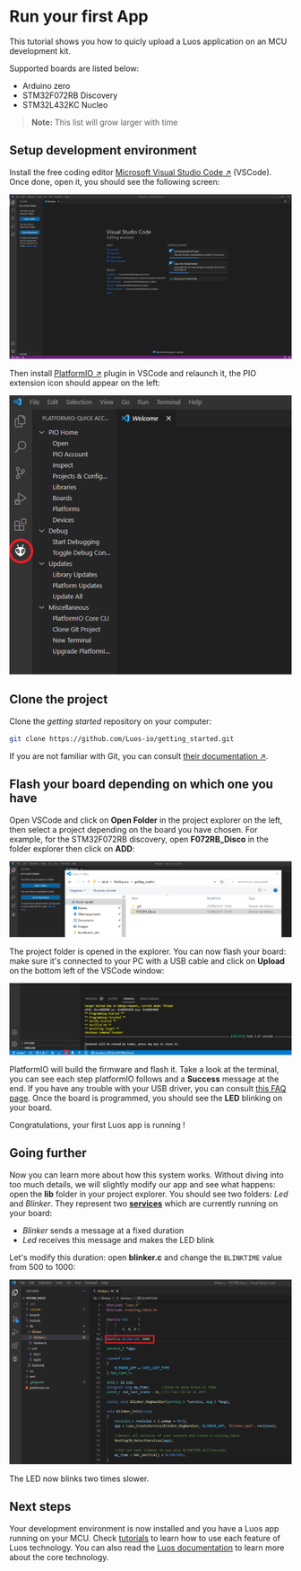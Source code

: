 # Run your first App

This tutorial shows you how to quicly upload a Luos application on an MCU development kit.

Supported boards are listed below:
- Arduino zero
- STM32F072RB Discovery
- STM32L432KC Nucleo

> **Note:** This list will grow larger with time

## Setup development environment

Install the free coding editor <a href="https://code.visualstudio.com/" target="_blank">Microsoft Visual Studio Code &#8599;</a> (VSCode). Once done, open it, you should see the following screen: 

<p align="center">
  <img src="../../_assets/img/get-started/install_VSCODE.png" />
</p>

Then install  <a href="https://platformio.org/platformio-ide" target="_blank">PlatformIO &#8599;</a> plugin in VSCode and relaunch it, the PIO extension icon should appear on the left: 

<p align="center">
  <img src="../../_assets/img/get-started/Install_PIO.png" />
</p>

## Clone the project

Clone the *getting started* repository on your computer: 

```bash
git clone https://github.com/Luos-io/getting_started.git
```

If you are not familiar with Git, you can consult <a href="https://git-scm.com/doc" target="_blank">their documentation &#8599;</a>.

## Flash your board depending on which one you have

Open VSCode and click on **Open Folder** in the project explorer on the left, then select a project depending on the board you have chosen. For example, for the STM32F072RB discovery, open **F072RB_Disco** in the folder explorer then click on **ADD**:

<p align="center">
  <img src="../../_assets/img/get-started/Open_project2.png" />
</p>

The project folder is opened in the explorer. You can now flash your board: make sure it's connected to your PC with a USB cable and click on **Upload** on the bottom left of the VSCode window:

<p align="center">
  <img src="../../_assets/img/get-started/Flash_board2.png" />
</p>

PlatformIO will build the firmware and flash it. Take a look at the terminal, you can see each step platformIO follows and a **Success** message at the end. If you have any trouble with your USB driver, you can consult [this FAQ page](../faq/002.dfu.md). Once the board is programmed, you should see the **LED** blinking on your board.

Congratulations, your first Luos app is running !

## Going further

Now you can learn more about how this system works. Without diving into too much details, we will slightly modify our app and see what happens: open the **lib** folder in your project explorer. You should see two folders: *Led* and *Blinker*. They represent two [**services**](../luos-technology/services/services.md) which are currently running on your board:
- *Blinker* sends a message at a fixed duration
- *Led* receives this message and makes the LED blink

Let's modify this duration: open **blinker.c** and change the `BLINKTIME` value from 500 to 1000:

<p align="center">
  <img src="../../_assets/img/get-started/blinktime2.png" />
</p>

The LED now blinks two times slower.

## Next steps

Your development environment is now installed and you have a Luos app running on your MCU. Check [tutorials](../tutorials/tutorials.md) to learn how to use each feature of Luos technology. You can also read the [Luos documentation](../luos-technology/luos_tech.md) to learn more about the core technology.
